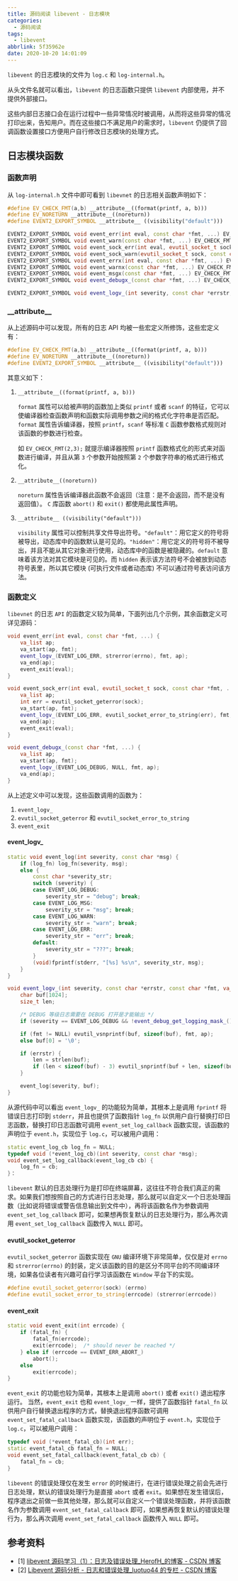 ```yaml
---
title: 源码阅读 libevent - 日志模块
categories:
  - 源码阅读
tags:
  - libevent
abbrlink: 5f35962e
date: 2020-10-20 14:01:09
---
```

`libevent` 的日志模块的文件为 `log.c` 和 `log-internal.h`。

从头文件名就可以看出，`libevent` 的日志函数只提供 `libevent` 内部使用，并不提供外部接口。

这些内部日志接口会在运行过程中一些异常情况时被调用，从而将这些异常的情况打印出来，告知用户。而在这些接口不满足用户的需求时，`libevent` 仍提供了回调函数设置接口方便用户自行修改日志模块的处理方式。

<!--more-->

## 日志模块函数

### 函数声明

从 `log-internal.h` 文件中即可看到 `libevnet` 的日志相关函数声明如下：

``` cpp
#define EV_CHECK_FMT(a,b) __attribute__((format(printf, a, b)))
#define EV_NORETURN __attribute__((noreturn))
#define EVENT2_EXPORT_SYMBOL __attribute__ ((visibility("default")))

EVENT2_EXPORT_SYMBOL void event_err(int eval, const char *fmt, ...) EV_CHECK_FMT(2,3) EV_NORETURN;
EVENT2_EXPORT_SYMBOL void event_warn(const char *fmt, ...) EV_CHECK_FMT(1,2);
EVENT2_EXPORT_SYMBOL void event_sock_err(int eval, evutil_socket_t sock, const char *fmt, ...) EV_CHECK_FMT(3,4) EV_NORETURN;
EVENT2_EXPORT_SYMBOL void event_sock_warn(evutil_socket_t sock, const char *fmt, ...) EV_CHECK_FMT(2,3);
EVENT2_EXPORT_SYMBOL void event_errx(int eval, const char *fmt, ...) EV_CHECK_FMT(2,3) EV_NORETURN;
EVENT2_EXPORT_SYMBOL void event_warnx(const char *fmt, ...) EV_CHECK_FMT(1,2);
EVENT2_EXPORT_SYMBOL void event_msgx(const char *fmt, ...) EV_CHECK_FMT(1,2);
EVENT2_EXPORT_SYMBOL void event_debugx_(const char *fmt, ...) EV_CHECK_FMT(1,2);

EVENT2_EXPORT_SYMBOL void event_logv_(int severity, const char *errstr, const char *fmt, va_list ap) EV_CHECK_FMT(3,0);
```

### \_\_attribute\_\_

从上述源码中可以发现，所有的日志 API 均被一些宏定义所修饰，这些宏定义有：

``` cpp
#define EV_CHECK_FMT(a,b) __attribute__((format(printf, a, b)))
#define EV_NORETURN __attribute__((noreturn))
#define EVENT2_EXPORT_SYMBOL __attribute__ ((visibility("default")))
```

其意义如下：

1. `__attribute__((format(printf, a, b)))`

    `format` 属性可以给被声明的函数加上类似 `printf` 或者 `scanf` 的特征，它可以使编译器检查函数声明和函数实际调用参数之间的格式化字符串是否匹配。`format` 属性告诉编译器，按照 `printf`，`scanf` 等标准 `C` 函数参数格式规则对该函数的参数进行检查。

    如 `EV_CHECK_FMT(2,3);` 就提示编译器按照 `printf` 函数格式化的形式来对函数进行编译，并且从第 `3` 个参数开始按照第 `2` 个参数字符串的格式进行格式化。

2. `__attribute__((noreturn))`

    `noreturn` 属性告诉编译器此函数不会返回（注意：是不会返回，而不是没有返回值）。 `C` 库函数 `abort()` 和 `exit()` 都使用此属性声明。

3. `__attribute__ ((visibility("default")))`

    `visibility` 属性可以控制共享文件导出符号。`"default"`：用它定义的符号将被导出，动态库中的函数默认是可见的。`"hidden"`：用它定义的符号将不被导出，并且不能从其它对象进行使用，动态库中的函数是被隐藏的。`default` 意味着该方法对其它模块是可见的。而 `hidden` 表示该方法符号不会被放到动态符号表里，所以其它模块 (可执行文件或者动态库) 不可以通过符号表访问该方法。

### 函数定义

`libevnet` 的日志 `API` 的函数定义较为简单，下面列出几个示例，其余函数定义可详见源码：

``` cpp
void event_err(int eval, const char *fmt, ...) {
    va_list ap;
    va_start(ap, fmt);
    event_logv_(EVENT_LOG_ERR, strerror(errno), fmt, ap);
    va_end(ap);
    event_exit(eval);
}

void event_sock_err(int eval, evutil_socket_t sock, const char *fmt, ...) {
    va_list ap;
    int err = evutil_socket_geterror(sock);
    va_start(ap, fmt);
    event_logv_(EVENT_LOG_ERR, evutil_socket_error_to_string(err), fmt, ap);
    va_end(ap);
    event_exit(eval);
}

void event_debugx_(const char *fmt, ...) {
    va_list ap;
    va_start(ap, fmt);
    event_logv_(EVENT_LOG_DEBUG, NULL, fmt, ap);
    va_end(ap);
}


```

从上述定义中可以发现，这些函数调用的函数为：

1. `event_logv_`
2. `evutil_socket_geterror` 和 `evutil_socket_error_to_string`
3. `event_exit`

#### event_logv_

``` cpp
static void event_log(int severity, const char *msg) {
    if (log_fn) log_fn(severity, msg);
    else {
        const char *severity_str;
        switch (severity) {
        case EVENT_LOG_DEBUG:
            severity_str = "debug"; break;
        case EVENT_LOG_MSG:
            severity_str = "msg"; break;
        case EVENT_LOG_WARN:
            severity_str = "warn"; break;
        case EVENT_LOG_ERR:
            severity_str = "err"; break;
        default:
            severity_str = "???"; break;
        }
        (void)fprintf(stderr, "[%s] %s\n", severity_str, msg);
    }
}

void event_logv_(int severity, const char *errstr, const char *fmt, va_list ap) {
    char buf[1024];
    size_t len;

    /* DEBUG 等级日志需要在 DEBUG 打开是才能输出 */
    if (severity == EVENT_LOG_DEBUG && !event_debug_get_logging_mask_()) return;

    if (fmt != NULL) evutil_vsnprintf(buf, sizeof(buf), fmt, ap);
    else buf[0] = '\0';

    if (errstr) {
        len = strlen(buf);
        if (len < sizeof(buf) - 3) evutil_snprintf(buf + len, sizeof(buf) - len, ": %s", errstr);
    }

    event_log(severity, buf);
}
```

从源代码中可以看出 `event_logv_` 的功能较为简单，其根本上是调用 `fprintf` 将错误日志打印到 `stderr`，并且也提供了函数指针 `log_fn` 以供用户自行替换打印日志函数，替换打印日志函数可调用 `event_set_log_callback` 函数实现，该函数的声明位于 `event.h`，实现位于 `log.c`，可以被用户调用：

``` cpp
static event_log_cb log_fn = NULL;
typedef void (*event_log_cb)(int severity, const char *msg);
void event_set_log_callback(event_log_cb cb) {
    log_fn = cb;
}：
```

`libevent` 默认的日志处理行为是打印在终端屏幕，这往往不符合我们真正的需求。如果我们想按照自己的方式进行日志处理，那么就可以自定义一个日志处理函数（比如说将错误或警告信息输出到文件中），再将该函数名作为参数调用 `event_set_log_callback` 即可，如果想再恢复默认的日志处理行为，那么再次调用 `event_set_log_callback` 函数传入 `NULL` 即可。

#### evutil_socket_geterror

`evutil_socket_geterror` 函数实现在 `GNU` 编译环境下非常简单，仅仅是对 `errno` 和 `strerror(errno)` 的封装，定义该函数的目的是区分不同平台的不同编译环境，如果各位读者有兴趣可自行学习该函数在 `Window` 平台下的实现。

``` cpp
#define evutil_socket_geterror(sock) (errno)
#define evutil_socket_error_to_string(errcode) (strerror(errcode))
```

#### event_exit

``` cpp
static void event_exit(int errcode) {
    if (fatal_fn) {
        fatal_fn(errcode);
        exit(errcode);  /* should never be reached */
    } else if (errcode == EVENT_ERR_ABORT_)
        abort();
    else
        exit(errcode);
}
```

`event_exit` 的功能也较为简单，其根本上是调用 `abort()` 或者 `exit()` 退出程序运行。 当然，`event_exit` 也和 `event_logv_` 一样，提供了函数指针 `fatal_fn` 以供用户自行替换退出程序的方式，替换退出程序函数可调用 `event_set_fatal_callback` 函数实现，该函数的声明位于 `event.h`，实现位于 `log.c`，可以被用户调用：

``` cpp
typedef void (*event_fatal_cb)(int err);
static event_fatal_cb fatal_fn = NULL;
void event_set_fatal_callback(event_fatal_cb cb) {
    fatal_fn = cb;
}
```

`libevent` 的错误处理仅在发生 `error` 的时候进行，在进行错误处理之前会先进行日志处理，默认的错误处理行为是直接 `abort` 或者 `exit`。如果想在发生错误后，程序退出之前做一些其他处理，那么就可以自定义一个错误处理函数，并将该函数名作为参数调用 `event_set_fatal_callback` 即可，如果想再恢复默认的错误处理行为，那么再次调用 `event_set_fatal_callback` 函数传入 `NULL` 即可。

## 参考资料

* [1] [libevent 源码学习（1）：日志及错误处理_HerofH_的博客 - CSDN 博客](https://blog.csdn.net/qq_28114615/article/details/89194018#%E6%97%A5%E5%BF%97%E5%8F%8A%E9%94%99%E8%AF%AF%E5%A4%84%E7%90%86%E6%B5%81%E7%A8%8B)
* [2] [Libevent 源码分析 - 日志和错误处理_luotuo44 的专栏 - CSDN 博客](https://blog.csdn.net/luotuo44/article/details/38317797)
